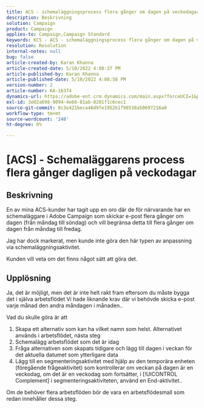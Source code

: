 ```yaml
---
title: ACS - schemaläggningsprocess flera gånger om dagen på veckodagar
description: Beskrivning
solution: Campaign
product: Campaign
applies-to: Campaign,Campaign Standard
keywords: KCS - ACS - schemaläggningsprocess flera gånger om dagen på veckodagar
resolution: Resolution
internal-notes: null
bug: false
article-created-by: Karan Khanna
article-created-date: 5/10/2022 4:08:37 PM
article-published-by: Karan Khanna
article-published-date: 5/10/2022 4:08:58 PM
version-number: 2
article-number: KA-16374
dynamics-url: https://adobe-ent.crm.dynamics.com/main.aspx?forceUCI=1&pagetype=entityrecord&etn=knowledgearticle&id=e4266a6e-7bd0-ec11-a7b5-00224809c556
exl-id: 3e02a698-9094-4e66-81ab-8201f1c6cec1
source-git-commit: 0c3e421beca46d9fe1952b1f98538a50697216a0
workflow-type: tm+mt
source-wordcount: '248'
ht-degree: 0%

---
```


# [ACS] - Schemaläggarens process flera gånger dagligen på veckodagar

## Beskrivning


En av mina ACS-kunder har tagit upp en oro där de för närvarande har en schemaläggare i Adobe Campaign som skickar e-post flera gånger om dagen (från måndag till söndag) och vill begränsa detta till flera gånger om dagen från måndag till fredag.

Jag har dock markerat, men kunde inte göra den här typen av anpassning via schemaläggningsaktivitet.

Kunden vill veta om det finns något sätt att göra det.


## Upplösning


Ja, det är möjligt, men det är inte helt rakt fram eftersom du måste bygga det i själva arbetsflödet Vi hade liknande krav där vi behövde skicka e-post varje månad den andra måndagen i månaden..

Vad du skulle göra är att

1. Skapa ett alternativ som kan ha vilket namn som helst. Alternativet används i arbetsflödet, nästa steg
2. Schemalägg arbetsflödet som det är idag
3. Fråga alternativen som skapats tidigare och lägg till dagen i veckan för det aktuella datumet som ytterligare data
4. Lägg till en segmenteringsaktivitet med hjälp av den temporära enheten (föregående frågeaktivitet) som kontrollerar om veckan på dagen är en veckodag, om det är en veckodag som fortsätter, i [!UICONTROL Complement] i segmenteringsaktiviteten, använd en End-aktivitet..




Om de behöver flera arbetsflöden bör de vara en arbetsflödesmall som redan innehåller dessa steg.
